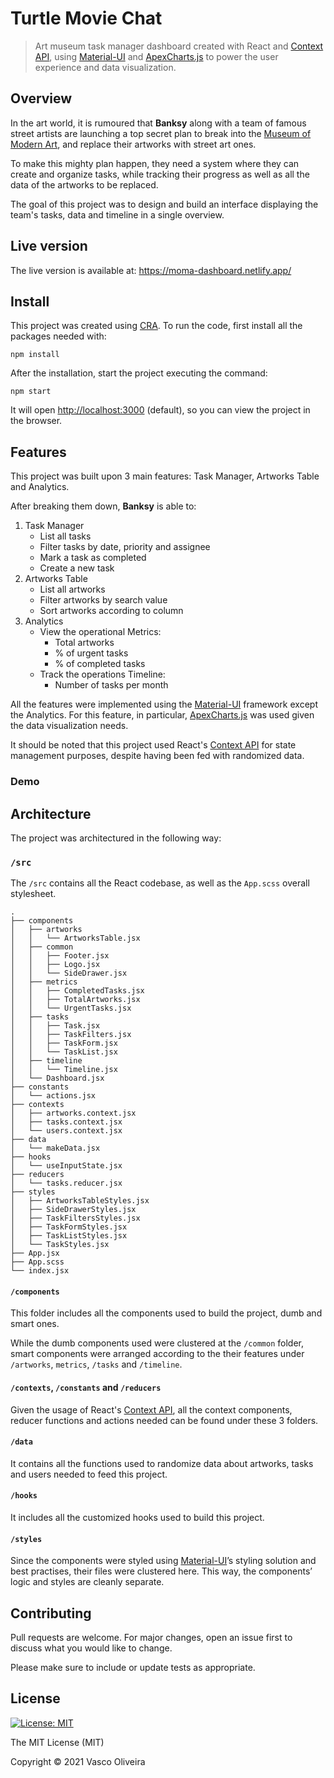 # Turtle Movie Chat

> Art museum task manager dashboard created with React and [Context API](https://reactjs.org/docs/context.html#api), using [Material-UI](https://material-ui.com/) and [ApexCharts.js](https://material-ui.com/) to power the user experience and data visualization.

## Overview

In the art world, it is rumoured that **Banksy** along with a team of famous street artists
are launching a top secret plan to break into the [Museum of Modern Art](https://www.moma.org/), and replace
their artworks with street art ones.

To make this mighty plan happen, they need a system where they can create and organize tasks,
while tracking their progress as well as all the data of the artworks to be replaced.

The goal of this project was to design and build an interface displaying the team's tasks,
data and timeline in a single overview.

## Live version

The live version is available at: <https://moma-dashboard.netlify.app/>

## Install

This project was created using [CRA](https://github.com/facebook/create-react-app).
To run the code, first install all the packages needed with:

`npm install`

After the installation, start the project executing the command:

`npm start`

It will open [http://localhost:3000](http://localhost:3000) (default),
so you can view the project in the browser.

## Features

This project was built upon 3 main features: Task Manager, Artworks Table and Analytics.

After breaking them down, **Banksy** is able to:

1. Task Manager
    * List all tasks
    * Filter tasks by date, priority and assignee
    * Mark a task as completed
    * Create a new task
2. Artworks Table
    * List all artworks
    * Filter artworks by search value
    * Sort artworks according to column
3. Analytics
    * View the operational Metrics:
        * Total artworks
        * % of urgent tasks
        * % of completed tasks 
    * Track the operations Timeline:
        * Number of tasks per month

All the features were implemented using the [Material-UI](https://material-ui.com/) framework except the Analytics.
For this feature, in particular, [ApexCharts.js](https://material-ui.com/) was used given the data visualization needs.

It should be noted that this project used React's [Context API](https://reactjs.org/docs/context.html#api) for state management purposes,
despite having been fed with randomized data.

### Demo

<!-- ![Demo](./demo.gif) -->

## Architecture

The project was architectured in the following way:

### `/src`

The `/src` contains all the React codebase, as well as the `App.scss` overall stylesheet.

```
.
├── components
│   ├── artworks
│   │   └── ArtworksTable.jsx
│   ├── common
│   │   ├── Footer.jsx
│   │   ├── Logo.jsx
│   │   └── SideDrawer.jsx
│   ├── metrics
│   │   ├── CompletedTasks.jsx
│   │   ├── TotalArtworks.jsx
│   │   └── UrgentTasks.jsx
│   ├── tasks
│   │   ├── Task.jsx
│   │   ├── TaskFilters.jsx
│   │   ├── TaskForm.jsx
│   │   └── TaskList.jsx
│   ├── timeline
│   │   └── Timeline.jsx
│   └── Dashboard.jsx
├── constants
│   └── actions.jsx
├── contexts
│   ├── artworks.context.jsx
│   ├── tasks.context.jsx
│   └── users.context.jsx
├── data
│   └── makeData.jsx
├── hooks
│   └── useInputState.jsx
├── reducers
│   └── tasks.reducer.jsx
├── styles
│   ├── ArtworksTableStyles.jsx
│   ├── SideDrawerStyles.jsx
│   ├── TaskFiltersStyles.jsx
│   ├── TaskFormStyles.jsx
│   ├── TaskListStyles.jsx
│   └── TaskStyles.jsx
├── App.jsx
├── App.scss
└── index.jsx

```

#### `/components`

This folder includes all the components used to build the project, dumb and smart ones.

While the dumb components used were clustered at the `/common` folder, smart components were
arranged according to the their features under `/artworks`, `metrics`, `/tasks` and `/timeline`.

#### `/contexts`, `/constants` and `/reducers`

Given the usage of React's [Context API](https://reactjs.org/docs/context.html#api), all the context components, reducer functions
and actions needed can be found under these 3 folders.

#### `/data`

It contains all the functions used to randomize data about artworks, tasks and users
needed to feed this project.

#### `/hooks`

It includes all the customized hooks used to build this project.

#### `/styles`

Since the components were styled using [Material-UI](https://material-ui.com/)’s styling solution and best practises,
their files were clustered here. This way, the components’ logic and
styles are cleanly separate.

## Contributing

Pull requests are welcome. For major changes, open an issue first to discuss what you would like to change.

Please make sure to include or update tests as appropriate.

## License

[![License: MIT](https://img.shields.io/badge/License-MIT-yellow.svg)](https://opensource.org/licenses/MIT)

The MIT License (MIT) 

Copyright © 2021 Vasco Oliveira